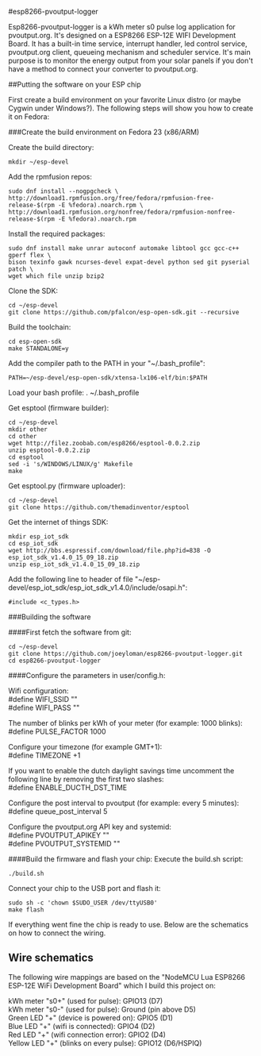 #esp8266-pvoutput-logger

Esp8266-pvoutput-logger is a kWh meter s0 pulse log application for pvoutput.org. It's designed on a ESP8266 ESP-12E WIFI Development Board. It has a built-in time service, interrupt handler, led control service, pvoutput.org client, queueing mechanism and scheduler service. It's main purpose is to monitor the energy output from your solar panels if you don't have a method to connect your converter to pvoutput.org.

##Putting the software on your ESP chip

First create a build environment on your favorite Linux distro (or maybe Cygwin under Windows?). The following steps will show you how to create it on Fedora:

###Create the build environment on Fedora 23 (x86/ARM)

Create the build directory:

    mkdir ~/esp-devel

Add the rpmfusion repos:

    sudo dnf install --nogpgcheck \
    http://download1.rpmfusion.org/free/fedora/rpmfusion-free-release-$(rpm -E %fedora).noarch.rpm \
    http://download1.rpmfusion.org/nonfree/fedora/rpmfusion-nonfree-release-$(rpm -E %fedora).noarch.rpm

Install the required packages:

    sudo dnf install make unrar autoconf automake libtool gcc gcc-c++ gperf flex \
    bison texinfo gawk ncurses-devel expat-devel python sed git pyserial patch \
    wget which file unzip bzip2

Clone the SDK:

    cd ~/esp-devel  
    git clone https://github.com/pfalcon/esp-open-sdk.git --recursive

Build the toolchain:

    cd esp-open-sdk
    make STANDALONE=y

Add the compiler path to the PATH in your "~/.bash_profile":
  
    PATH=~/esp-devel/esp-open-sdk/xtensa-lx106-elf/bin:$PATH

Load your bash profile:
    . ~/.bash_profile

Get esptool (firmware builder):

    cd ~/esp-devel
    mkdir other
    cd other
    wget http://filez.zoobab.com/esp8266/esptool-0.0.2.zip
    unzip esptool-0.0.2.zip
    cd esptool
    sed -i 's/WINDOWS/LINUX/g' Makefile
    make

Get esptool.py (firmware uploader):

    cd ~/esp-devel
    git clone https://github.com/themadinventor/esptool

Get the internet of things SDK:

    mkdir esp_iot_sdk
    cd esp_iot_sdk
    wget http://bbs.espressif.com/download/file.php?id=838 -O esp_iot_sdk_v1.4.0_15_09_18.zip
    unzip esp_iot_sdk_v1.4.0_15_09_18.zip

Add the following line to header of file "~/esp-devel/esp_iot_sdk/esp_iot_sdk_v1.4.0/include/osapi.h":

    #include <c_types.h>

###Building the software

####First fetch the software from git:

    cd ~/esp-devel
    git clone https://github.com/joeyloman/esp8266-pvoutput-logger.git
    cd esp8266-pvoutput-logger

####Configure the parameters in user/config.h:

Wifi configuration:  
\#define WIFI\_SSID "<Put your wifi SSID here>"  
\#define WIFI\_PASS "<Put your wifi password here>"

The number of blinks per kWh of your meter (for example: 1000 blinks):  
\#define PULSE_FACTOR 1000

Configure your timezone (for example GMT+1):  
\#define TIMEZONE +1

If you want to enable the dutch daylight savings time uncomment the following line by removing the first two slashes:  
\#define ENABLE\_DUCTH\_DST\_TIME

Configure the post interval to pvoutput (for example: every 5 minutes):  
\#define queue_post_interval 5

Configure the pvoutput.org API key and systemid:  
\#define PVOUTPUT_APIKEY "<Put your pvoutput apikey here>"  
\#define PVOUTPUT_SYSTEMID "<Put your pvoutput systemid here>"

####Build the firmware and flash your chip:
Execute the build.sh script:

    ./build.sh

Connect your chip to the USB port and flash it:

    sudo sh -c 'chown $SUDO_USER /dev/ttyUSB0'
    make flash
    
If everything went fine the chip is ready to use. Below are the schematics on how to connect the wiring.

## Wire schematics

The following wire mappings are based on the "NodeMCU Lua ESP8266 ESP-12E WiFi Development Board" which I build this project on:

kWh meter "s0+" (used for pulse): GPIO13 (D7)  
kWh meter "s0-" (used for pulse): Ground (pin above D5)  
Green LED "+" (device is powered on): GPIO5 (D1)  
Blue LED "+" (wifi is connected): GPIO4 (D2)  
Red LED "+" (wifi connection error): GPIO2 (D4)  
Yellow LED "+" (blinks on every pulse): GPIO12 (D6/HSPIQ)
